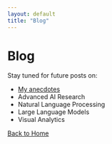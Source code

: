 ```yaml
---
layout: default
title: "Blog"
---
```


# Blog

Stay tuned for future posts on:
- [My anecdotes](/blogs/anecdotes.md)
- Advanced AI Research
- Natural Language Processing
- Large Language Models
- Visual Analytics

[Back to Home](index.md)
